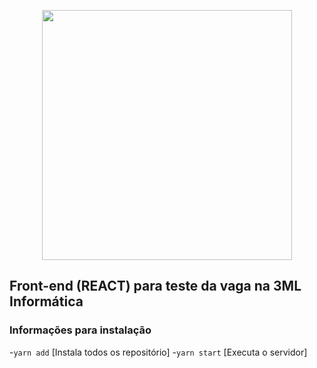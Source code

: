 <p align="center">
  <a href="https://laravel.com" target="_blank">
    <img src="http://3lminformatica.com.br/site/wp-content/themes/3lm-theme/assets/images/3lmlogo.png" width="400">
  </a>
</p>

## Front-end (REACT) para teste da vaga na 3ML Informática

### Informações para instalação

-`yarn add` [Instala todos os repositório] -`yarn start` [Executa o servidor]
